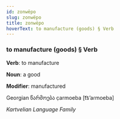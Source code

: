 ```yaml
---
id: zonwëpo
slug: zonwëpo
title: zonwëpo
hoverText: to manufacture (goods) § Verb
---
```


### to manufacture (goods) § Verb

**Verb**: to manufacture

**Noun**: a good

**Modifier**: manufactured

Georgian წარმოება c̣armoeba [t͡sʼaɾmoeba]

*Kartvelian Language Family*